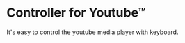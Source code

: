 Controller for Youtube™
======================

It's easy to control the youtube media player with keyboard.
